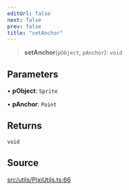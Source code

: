 ```yaml
---
editUrl: false
next: false
prev: false
title: "setAnchor"
---
```


> **setAnchor**(`pObject`, `pAnchor`): `void`

## Parameters

• **pObject**: `Sprite`

• **pAnchor**: `Point`

## Returns

`void`

## Source

[src/utils/PixiUtils.ts:66](https://github.com/relishinc/dill-pixel/blob/10f512f7f577ca5e74162827f11215b28df5ca97/src/utils/PixiUtils.ts#L66)
